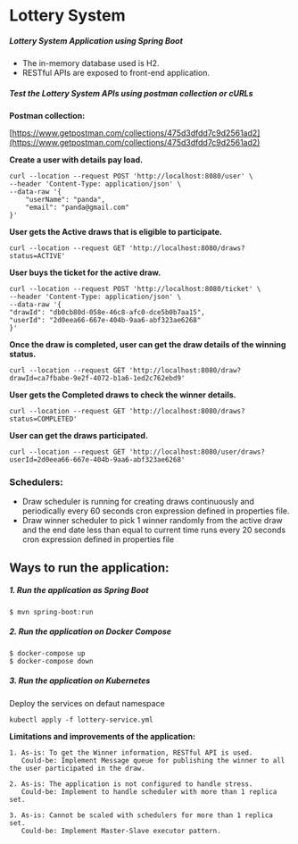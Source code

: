 # Lottery System

##### Lottery System Application using Spring Boot

- The in-memory database used is H2.
- RESTful APIs are exposed to front-end application. 

##### Test the Lottery System APIs using postman collection or cURLs

**Postman collection:**

[https://www.getpostman.com/collections/475d3dfdd7c9d2561ad2](https://www.getpostman.com/collections/475d3dfdd7c9d2561ad2)

**Create a user with details pay load.**

	curl --location --request POST 'http://localhost:8080/user' \
	--header 'Content-Type: application/json' \
	--data-raw '{
    	"userName": "panda",
    	"email": "panda@gmail.com"
	}'

**User gets the Active draws that is eligible to participate.**

	curl --location --request GET 'http://localhost:8080/draws?status=ACTIVE'

**User buys the ticket for the active draw.**

	curl --location --request POST 'http://localhost:8080/ticket' \
	--header 'Content-Type: application/json' \
	--data-raw '{
    "drawId": "db0cb80d-058e-46c8-afc0-dce5b0b7aa15",
    "userId": "2d0eea66-667e-404b-9aa6-abf323ae6268"
	}'
	
**Once the draw is completed, user can get the draw details of the winning status.**
	
	curl --location --request GET 'http://localhost:8080/draw?drawId=ca7fbabe-9e2f-4072-b1a6-1ed2c762ebd9'
	
**User gets the Completed draws to check the winner details.**

	curl --location --request GET 'http://localhost:8080/draws?status=COMPLETED'
	
**User can get the draws participated.**

	curl --location --request GET 'http://localhost:8080/user/draws?userId=2d0eea66-667e-404b-9aa6-abf323ae6268'
	
### Schedulers:

- Draw scheduler is running for creating draws continuously and periodically every 60 seconds cron expression defined in properties file.
- Draw winner scheduler to pick 1 winner randomly from the active draw and the end date less than equal to current time runs every 20 seconds cron expression defined in properties file

## Ways to run the application:

##### 1. Run the application as Spring Boot

	$ mvn spring-boot:run

##### 2. Run the application on Docker Compose

	$ docker-compose up
	$ docker-compose down

##### 3. Run the application on Kubernetes

Deploy the services on defaut namespace
	
	kubectl apply -f lottery-service.yml
	
**Limitations and improvements of the application:**

	1. As-is: To get the Winner information, RESTful API is used.
	   Could-be: Implement Message queue for publishing the winner to all the user participated in the draw.

	2. As-is: The application is not configured to handle stress.
	   Could-be: Implement to handle scheduler with more than 1 replica set.

	3. As-is: Cannot be scaled with schedulers for more than 1 replica set.
	   Could-be: Implement Master-Slave executor pattern.